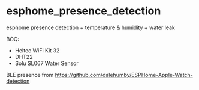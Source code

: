 # esphome_presence_detection
esphome presence detection + temperature &amp; humidity + water leak

BOQ:
 - Heltec WiFi Kit 32
 - DHT22
 - Solu SL067 Water Sensor

BLE presence from https://github.com/dalehumby/ESPHome-Apple-Watch-detection
